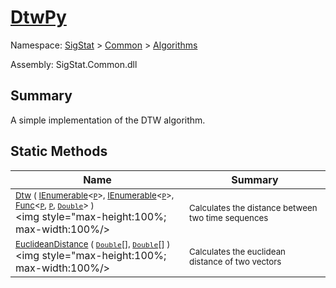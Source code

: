 # [DtwPy](./DtwPy.md)

Namespace: [SigStat]() > [Common](./../README.md) > [Algorithms](./README.md)

Assembly: SigStat.Common.dll

## Summary
A simple implementation of the DTW algorithm.

## Static Methods

| Name | Summary | 
| --- | --- | 
| <sub>[Dtw](./Methods/DtwPy-100664206.md) ( [IEnumerable](https://docs.microsoft.com/en-us/dotnet/api/System.Collections.Ienumerable)\<[`P`](./DtwPy.md)>, [IEnumerable](https://docs.microsoft.com/en-us/dotnet/api/System.Collections.Ienumerable)\<[`P`](./DtwPy.md)>, [Func](https://docs.microsoft.com/en-us/dotnet/api/System.Func-3)\<[`P`](./DtwPy.md), [`P`](./DtwPy.md), [`Double`](https://docs.microsoft.com/en-us/dotnet/api/System.Double)> )</sub><div style="pointer-events:none; cursor:default; width=200"><img style="max-height:100%; max-width:100%/></div>| <sub>Calculates the distance between two time sequences</sub>| <br>
| <sub>[EuclideanDistance](./Methods/DtwPy-100664207.md) ( [`Double`](https://docs.microsoft.com/en-us/dotnet/api/System.Double)[], [`Double`](https://docs.microsoft.com/en-us/dotnet/api/System.Double)[] )</sub><div style="pointer-events:none; cursor:default; width=200"><img style="max-height:100%; max-width:100%/></div>| <sub>Calculates the euclidean distance of two vectors</sub>| <br>


